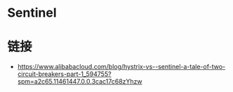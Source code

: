 # Sentinel

# 链接

- https://www.alibabacloud.com/blog/hystrix-vs--sentinel-a-tale-of-two-circuit-breakers-part-1_594755?spm=a2c65.11461447.0.0.3cac17c68zYhzw